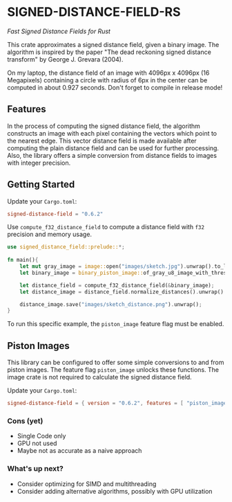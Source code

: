 # SIGNED-DISTANCE-FIELD-RS
*Fast Signed Distance Fields for Rust*

This crate approximates a signed
distance field, given a binary image. 
The algorithm is inspired by the paper
"The dead reckoning signed distance transform"
by George J. Grevara (2004).

On my laptop, the distance field of an image with
4096px x 4096px (16 Megapixels) 
containing a circle with radius of 6px in the center 
can be computed in about 0.927 seconds. Don't forget
to compile in release mode!

## Features
In the process of computing the signed distance field, 
the algorithm constructs an image with each pixel 
containing the vectors which point to the nearest edge. 
This vector distance field is made available
after computing the plain distance field and can be used 
for further processing. Also, the library offers a simple
conversion from distance fields to images with integer precision.


## Getting Started

Update your `Cargo.toml`:
```toml
signed-distance-field = "0.6.2"
```

Use `compute_f32_distance_field` to compute 
a distance field with `f32` precision and memory usage.

```rust
use signed_distance_field::prelude::*;
    
fn main(){
    let mut gray_image = image::open("images/sketch.jpg").unwrap().to_luma();
    let binary_image = binary_piston_image::of_gray_u8_image_with_threshold(&gray_image, 80);

    let distance_field = compute_f32_distance_field(&binary_image);
    let distance_image = distance_field.normalize_distances().unwrap().to_gray_u8_image();

    distance_image.save("images/sketch_distance.png").unwrap();
}
```

To run this specific example, the `piston_image` feature flag must be enabled.

## Piston Images
This library can be configured to offer some 
simple conversions to and from piston images.
The feature flag `piston_image` unlocks these functions.
The image crate is not required to calculate the
signed distance field. 

Update your `Cargo.toml`:
```toml
signed-distance-field = { version = "0.6.2", features = [ "piston_image" ] }
```

### Cons (yet)
- Single Code only
- GPU not used
- Maybe not as accurate as a naive approach

### What's up next?
- Consider optimizing for SIMD and multithreading
- Consider adding alternative algorithms, possibly with GPU utilization